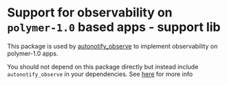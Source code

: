 # Support for observability on `polymer-1.0` based apps - support lib

This package is used by [autonotify_observe](https://pub.dartlang.org/packages/autonotify_observe) to implement observability on polymer-1.0 apps. 

You should not depend on this package directly but instead include `autonotify_observe` in your dependencies. See [here](https://pub.dartlang.org/packages/autonotify_observe) for more info
